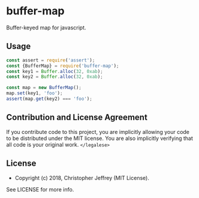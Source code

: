 # buffer-map

Buffer-keyed map for javascript.

## Usage

``` js
const assert = require('assert');
const {BufferMap} = require('buffer-map');
const key1 = Buffer.alloc(32, 0xab);
const key2 = Buffer.alloc(32, 0xab);

const map = new BufferMap();
map.set(key1, 'foo');
assert(map.get(key2) === 'foo');
```

## Contribution and License Agreement

If you contribute code to this project, you are implicitly allowing your code
to be distributed under the MIT license. You are also implicitly verifying that
all code is your original work. `</legalese>`

## License

- Copyright (c) 2018, Christopher Jeffrey (MIT License).

See LICENSE for more info.
